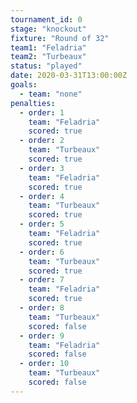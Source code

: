 ```yaml
---
tournament_id: 0
stage: "knockout"
fixture: "Round of 32"
team1: "Feladria"
team2: "Turbeaux"
status: "played"
date: 2020-03-31T13:00:00Z
goals:
  - team: "none"
penalties:
  - order: 1
    team: "Feladria"
    scored: true
  - order: 2
    team: "Turbeaux"
    scored: true
  - order: 3
    team: "Feladria"
    scored: true
  - order: 4
    team: "Turbeaux"
    scored: true
  - order: 5
    team: "Feladria"
    scored: true
  - order: 6
    team: "Turbeaux"
    scored: true
  - order: 7
    team: "Feladria"
    scored: true
  - order: 8
    team: "Turbeaux"
    scored: false
  - order: 9
    team: "Feladria"
    scored: false
  - order: 10
    team: "Turbeaux"
    scored: false
---
```


